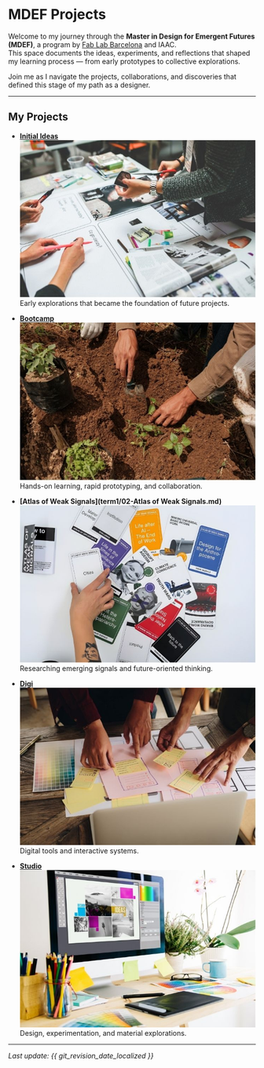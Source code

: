 # MDEF Projects

Welcome to my journey through the **Master in Design for Emergent Futures (MDEF)**, a program by [Fab Lab Barcelona](https://mdef.fablabbcn.org/) and IAAC.  
This space documents the ideas, experiments, and reflections that shaped my learning process — from early prototypes to collective explorations.

Join me as I navigate the projects, collaborations, and discoveries that defined this stage of my path as a designer.

---

## My Projects

<div class="grid cards" markdown>

- __[Initial Ideas](project/project.md)__  
  ![Initial Ideas](../images/initial-ideas.jpg)  
  Early explorations that became the foundation of future projects.

- __[Bootcamp](term1/01-Bootcamp.md)__  
  ![Bootcamp](../images/bootcamp.jpg)  
  Hands-on learning, rapid prototyping, and collaboration.

- __[Atlas of Weak Signals](term1/02-Atlas of Weak Signals.md)__  
  ![Atlas of Weak Signals](../images/atlas.jpg)  
  Researching emerging signals and future-oriented thinking.

- __[Digi](term1/01-Bootcamp.md)__  
  ![Digi](../images/digi.jpg)  
  Digital tools and interactive systems.

- __[Studio](term1/01-Bootcamp.md)__  
  ![Studio](../images/studio.jpg)  
  Design, experimentation, and material explorations.

</div>

---

*Last update: {{ git_revision_date_localized }}*
